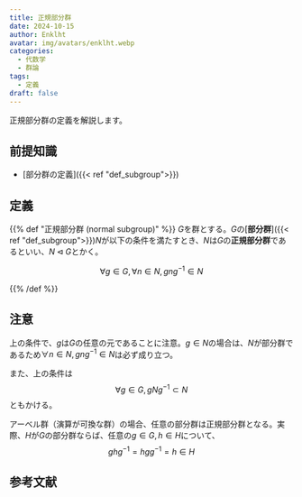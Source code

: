 ```yaml
---
title: 正規部分群
date: 2024-10-15
author: Enklht
avatar: img/avatars/enklht.webp
categories:
  - 代数学
  - 群論
tags:
  - 定義
draft: false
---
```


正規部分群の定義を解説します。

<!--more-->

## 前提知識

- [部分群の定義]({{< ref "def_subgroup">}})

## 定義

{{% def "正規部分群 (normal subgroup)" %}}
$G$を群とする。$G$の[**部分群**]({{< ref "def_subgroup">}})$N$が以下の条件を満たすとき、$N$は$G$の**正規部分群**であるといい、$N \triangleleft G$とかく。

$$\forall g \in G, \forall n \in N, gng^{-1} \in N$$

{{% /def %}}

## 注意

上の条件で、$g$は$G$の任意の元であることに注意。$g \in N$の場合は、$N$が部分群であるため$\forall n \in N, gng^{-1} \in N$は必ず成り立つ。

また、上の条件は
$$\forall g \in G, gNg^{-1} \subset N$$
ともかける。

アーベル群（演算が可換な群）の場合、任意の部分群は正規部分群となる。実際、$H$が$G$の部分群ならば、任意の$g \in G, h \in H$について、
$$ghg^{-1} = hgg^{-1} = h \in H$$

## 参考文献
